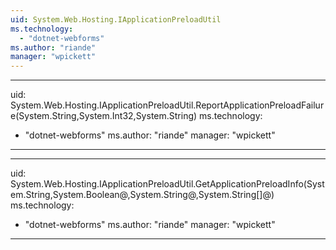 ```yaml
---
uid: System.Web.Hosting.IApplicationPreloadUtil
ms.technology: 
  - "dotnet-webforms"
ms.author: "riande"
manager: "wpickett"
---
```


---
uid: System.Web.Hosting.IApplicationPreloadUtil.ReportApplicationPreloadFailure(System.String,System.Int32,System.String)
ms.technology: 
  - "dotnet-webforms"
ms.author: "riande"
manager: "wpickett"
---

---
uid: System.Web.Hosting.IApplicationPreloadUtil.GetApplicationPreloadInfo(System.String,System.Boolean@,System.String@,System.String[]@)
ms.technology: 
  - "dotnet-webforms"
ms.author: "riande"
manager: "wpickett"
---
